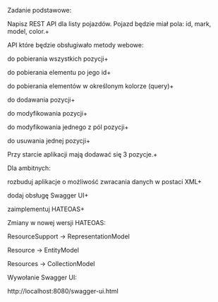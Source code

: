 Zadanie podstawowe:

Napisz REST API dla listy pojazdów. Pojazd będzie miał pola: id, mark, model, color.+

API które będzie obsługiwało metody webowe:

do pobierania wszystkich pozycji+

do pobierania elementu po jego id+

do pobierania elementów w określonym kolorze (query)+

do dodawania pozycji+

do modyfikowania pozycji+

do modyfikowania jednego z pól pozycji+

do usuwania jednej pozycji+

Przy starcie aplikacji mają dodawać się 3 pozycje.+

Dla ambitnych:

rozbuduj aplikacje o możliwość zwracania danych w postaci XML+

dodaj obsługę Swagger UI+

zaimplementuj HATEOAS+

Zmiany w nowej wersji HATEOAS:

ResourceSupport -> RepresentationModel

Resource -> EntityModel

Resources -> CollectionModel

Wywołanie Swagger UI:

http://localhost:8080/swagger-ui.html

